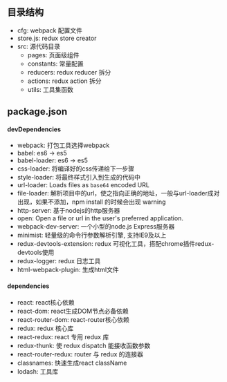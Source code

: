 ## 目录结构
- cfg: webpack 配置文件
- store.js: redux store creator
- src: 源代码目录
    - pages: 页面级组件
    - constants: 常量配置
    - reducers: redux reducer 拆分
    - actions: redux action 拆分
    - utils: 工具集函数


## package.json

#### devDependencies
- webpack: 打包工具选择webpack
- babel: es6 -> es5
- babel-loader: es6 -> es5
- css-loader: 将编译好的css传递给下一步骤
- style-loader: 将最终样式引入到生成的代码中
- url-loader: Loads files as `base64` encoded URL
- file-loader: 解析项目中的url，使之指向正确的地址，一般与url-loader成对出现，如果不添加，npm install 的时候会出现 warning
- http-server: 基于nodejs的http服务器
- open: Open a file or url in the user's preferred application.
- webpack-dev-server: 一个小型的node.js Express服务器
- minimist: 轻量级的命令行参数解析引擎, 支持IE9及以上
- redux-devtools-extension: redux 可视化工具，搭配chrome插件redux-devtools使用
- redux-logger: redux 日志工具
- html-webpack-plugin: 生成html文件

#### dependencies
- react: react核心依赖
- react-dom: react生成DOM节点必备依赖
- react-router-dom: react-router核心依赖
- redux: redux 核心库
- react-redux: react 专用 redux 库
- redux-thunk: 使 redux dispatch 能接收函数参数
- react-router-redux: router 与 redux 的连接器
- classnames: 快速生成react className
- lodash: 工具库



